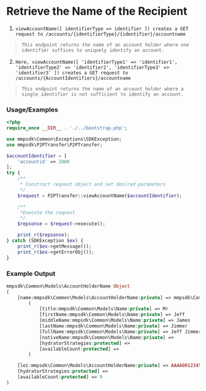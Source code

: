 # Retrieve the Name of the Recipient

1. `viewAccountName([ identifierType => identifier ]) creates a GET request to /accounts/{identifierType}/{identifier}/accountname`

> `This endpoint returns the name of an account holder where one identifier suffices to uniquely identify an account.`

2. `Here, viewAccountName([ 'identifierType1' => 'identifier1', 'identifierType2' => 'identifier2', 'identifierType3' => 'identifier3' ]) creates a GET request to /accounts/{AccountIdentifiers}/accountname`

> `This endpoint returns the name of an account holder where a single identifier is not sufficient to identify an account.`

### Usage/Examples

```php
<?php
require_once __DIR__ . './../bootstrap.php';

use mmpsdk\Common\Exceptions\SDKException;
use mmpsdk\P2PTransfer\P2PTransfer;

$accountIdentifier = [
    'accountid' => 2000
];
try {
    /**
     * Construct request object and set desired parameters
     */
    $request = P2PTransfer::viewAccountName($accountIdentifier);

    /**
     *Execute the request
     */
    $repsonse = $request->execute();

    print_r($repsonse);
} catch (SDKException $ex) {
    print_r($ex->getMessage());
    print_r($ex->getErrorObj());
}
```

### Example Output

```php
mmpsdk\Common\Models\AccountHolderName Object
(
    [name:mmpsdk\Common\Models\AccountHolderName:private] => mmpsdk\Common\Models\Name Object
        (
            [title:mmpsdk\Common\Models\Name:private] => Mr
            [firstName:mmpsdk\Common\Models\Name:private] => Jeff
            [middleName:mmpsdk\Common\Models\Name:private] => James
            [lastName:mmpsdk\Common\Models\Name:private] => Jimmer
            [fullName:mmpsdk\Common\Models\Name:private] => Jeff Jimmer
            [nativeName:mmpsdk\Common\Models\Name:private] =>
            [hydratorStrategies:protected] =>
            [availableCount:protected] =>
        )

    [lei:mmpsdk\Common\Models\AccountHolderName:private] => AAAA0012345678901299
    [hydratorStrategies:protected] =>
    [availableCount:protected] => 0
)

```
